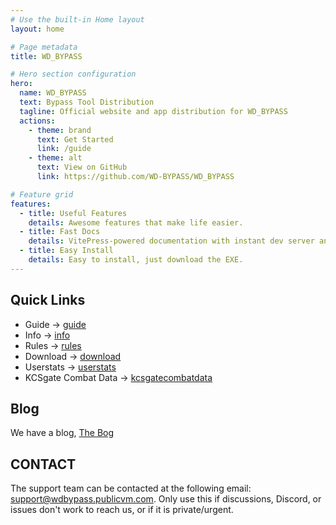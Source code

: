 ```yaml
---
# Use the built-in Home layout
layout: home

# Page metadata
title: WD_BYPASS

# Hero section configuration
hero:
  name: WD_BYPASS
  text: Bypass Tool Distribution
  tagline: Official website and app distribution for WD_BYPASS
  actions:
    - theme: brand
      text: Get Started
      link: /guide
    - theme: alt
      text: View on GitHub
      link: https://github.com/WD-BYPASS/WD_BYPASS

# Feature grid
features:
  - title: Useful Features
    details: Awesome features that make life easier.
  - title: Fast Docs
    details: VitePress-powered documentation with instant dev server and static output.
  - title: Easy Install
    details: Easy to install, just download the EXE.
---
```


## Quick Links

- Guide → [guide](/guide)
- Info → [info](/info)
- Rules → [rules](/rules)
- Download → [download](/download)
- Userstats → [userstats](/userstats)
- KCSgate Combat Data → [kcsgatecombatdata](/kcsgatecombatdata)

## Blog

We have a blog, [The Bog](https://wd-bypass.github.io/thebog/)

## CONTACT

The support team can be contacted at the following email: support@wdbypass.publicvm.com.  Only use this if discussions, Discord, or issues don't work to reach us, or if it is private/urgent.
